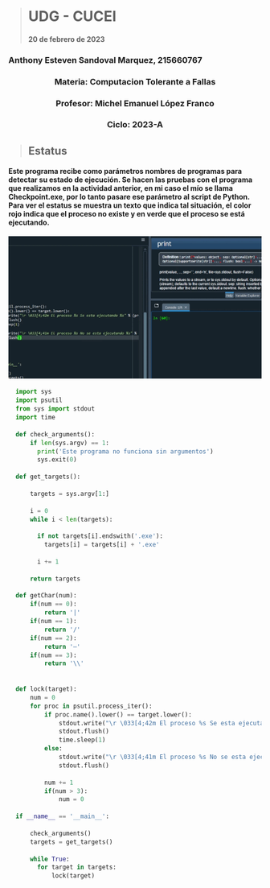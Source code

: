 > # UDG - CUCEI 
> #### 20 de febrero de 2023
### <p align="left"> Anthony Esteven Sandoval Marquez, 215660767</p>
### <p align="center"> Materia: Computacion Tolerante a Fallas </p>
### <p align="center"> Profesor: Michel Emanuel López Franco </p>
### <p align="center"> Ciclo: 2023-A </p>

> ## Estatus

#### Este programa recibe como parámetros nombres de programas para detectar su estado de ejecución. Se hacen las pruebas con el programa que realizamos en la actividad anterior, en mi caso el mío se llama Checkpoint.exe, por lo tanto pasare ese parámetro al script de Python. Para ver el estatus se muestra un texto que indica tal situación, el color rojo indica que el proceso no existe y en verde que el proceso se está ejecutando.
<p align="center"> <img src="https://github.com/Zaikron/Estatus_CToleranteFallas/blob/main/Estatus_Im/c1.gif"/> </p>

```python
  import sys
  import psutil
  from sys import stdout
  import time

  def check_arguments():
      if len(sys.argv) == 1:
        print('Este programa no funciona sin argumentos')
        sys.exit(0)

  def get_targets():

      targets = sys.argv[1:]

      i = 0
      while i < len(targets):

        if not targets[i].endswith('.exe'):
          targets[i] = targets[i] + '.exe'

        i += 1

      return targets

  def getChar(num):
      if(num == 0):
          return '|'
      if(num == 1):
          return '/'
      if(num == 2):
          return '—'
      if(num == 3):
          return '\\'


  def lock(target):
      num = 0
      for proc in psutil.process_iter():
          if proc.name().lower() == target.lower():
              stdout.write("\r \033[4;42m El proceso %s Se esta ejecutando %s" % (proc.name(), getChar(num)))
              stdout.flush()
              time.sleep(1)
          else:
              stdout.write("\r \033[4;41m El proceso %s No se esta ejecutando %s" % (target, getChar(num)))
              stdout.flush()

          num += 1
          if(num > 3):
              num = 0

  if __name__ == '__main__':

      check_arguments()
      targets = get_targets()

      while True:
        for target in targets:
            lock(target)
```
